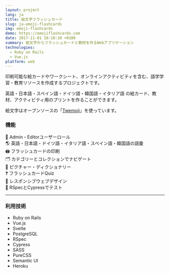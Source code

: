```yaml
---
layout: project
lang: ja
title: 絵文字フラッシュカード
slug: ja-emoji-flashcards
img: emoji-flashcards
demo: https://emojiflashcards.com
date: 2017-11-01 10:10:10 +0100
summary: 絵文字からフラッシュカードと教材を作るWebアプリケーション
technologies:
  - Ruby on Rails
  - Vue.js
platform: web
---
```


印刷可能な絵カードやワークシート、オンラインアクティビティを含む、語学学習・教育リソースを作成するプロジェクトです。

英語・日本語・スペイン語・ドイツ語・韓国語・イタリア語
の絵カード、教材、アクティビティ用のプリントを作ることができます。

絵文字はオープンソースの「[Twemoji](https://github.com/jdecked/twemoji)」を使っています。

### 機能

👥 Admin・Editorユーザーロール  
🌎 英語・日本語・ドイツ語・イタリア語・スペイン語・韓国語の語彙  
🖨 フラッシュカードの印刷  
🗂 カテゴリーとコレクションでナビゲート   
📘 ピクチャー・ディクショナリー  
❓ フラッシュカードQuiz  
📱 レスポンシブウェブデザイン  
📝 RSpecとCypressでテスト  

---

### 利用技術

- Ruby on Rails
- Vue.js
- Svelte
- PostgreSQL
- RSpec
- Cypress
- SASS
- PureCSS
- Semantic UI
- Heroku
